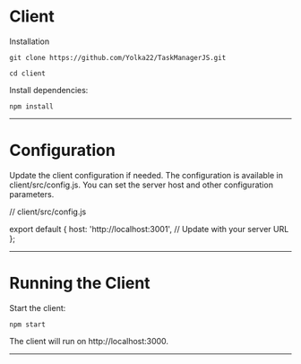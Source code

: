 # Client

Installation

`git clone https://github.com/Yolka22/TaskManagerJS.git`

`cd client`

Install dependencies:

`npm install`

------------------------------------------------------------------------------------------------------------------------------------------------

# Configuration

Update the client configuration if needed. The configuration is available in client/src/config.js. You can set the server host and other configuration parameters.

// client/src/config.js

export default {
  host: 'http://localhost:3001', // Update with your server URL
};

------------------------------------------------------------------------------------------------------------------------------------------------

# Running the Client

Start the client:

`npm start`

The client will run on http://localhost:3000.

------------------------------------------------------------------------------------------------------------------------------------------------